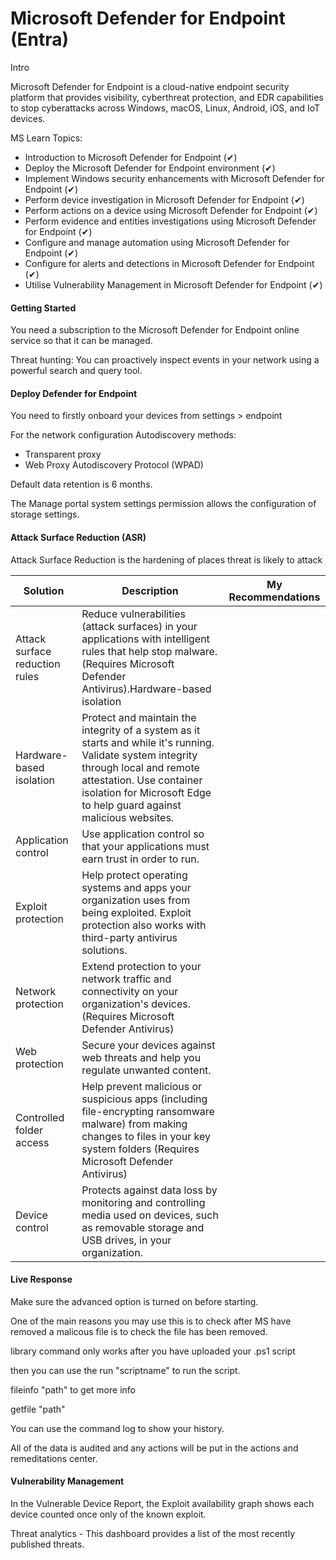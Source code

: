 # Microsoft Defender for Endpoint (Entra)

Intro

Microsoft Defender for Endpoint is a cloud-native endpoint security platform that provides visibility, cyberthreat protection, and EDR capabilities to stop cyberattacks across Windows, macOS, Linux, Android, iOS, and IoT devices.



MS Learn Topics:

* Introduction to Microsoft Defender for Endpoint (✔)
* Deploy the Microsoft Defender for Endpoint environment (✔)
* Implement Windows security enhancements with Microsoft Defender for Endpoint (✔)
* Perform device investigation in Microsoft Defender for Endpoint (✔)
* Perform actions on a device using Microsoft Defender for Endpoint (✔)
* Perform evidence and entities investigations using Microsoft Defender for Endpoint (✔)
* Configure and manage automation using Microsoft Defender for Endpoint (✔)
* Configure for alerts and detections in Microsoft Defender for Endpoint (✔)
* Utilise Vulnerability Management in Microsoft Defender for Endpoint (✔)



#### Getting Started

You need a subscription to the Microsoft Defender for Endpoint online service so that it can be managed.

Threat hunting: You can proactively inspect events in your network using a powerful search and query tool.



#### Deploy Defender for Endpoint

You need to firstly onboard your devices from settings > endpoint

For the network configuration Autodiscovery methods:

* Transparent proxy
* Web Proxy Autodiscovery Protocol (WPAD)

Default data retention is 6 months.

The Manage portal system settings permission allows the configuration of storage settings.



#### Attack Surface Reduction (ASR)

Attack Surface Reduction is the hardening of places threat is likely to attack



| Solution                       | Description                                                                                                                                                                                                                              | My Recommendations |
| ------------------------------ | ---------------------------------------------------------------------------------------------------------------------------------------------------------------------------------------------------------------------------------------- | ------------------ |
| Attack surface reduction rules | Reduce vulnerabilities (attack surfaces) in your applications with intelligent rules that help stop malware. (Requires Microsoft Defender Antivirus).Hardware-based isolation                                                            |                    |
| Hardware-based isolation       | Protect and maintain the integrity of a system as it starts and while it's running. Validate system integrity through local and remote attestation. Use container isolation for Microsoft Edge to help guard against malicious websites. |                    |
| Application control            | Use application control so that your applications must earn trust in order to run.                                                                                                                                                       |                    |
| Exploit protection             | Help protect operating systems and apps your organization uses from being exploited. Exploit protection also works with third-party antivirus solutions.                                                                                 |                    |
| Network protection             | Extend protection to your network traffic and connectivity on your organization's devices. (Requires Microsoft Defender Antivirus)                                                                                                       |                    |
| Web protection                 | Secure your devices against web threats and help you regulate unwanted content.                                                                                                                                                          |                    |
| Controlled folder access       | Help prevent malicious or suspicious apps (including file-encrypting ransomware malware) from making changes to files in your key system folders (Requires Microsoft Defender Antivirus)                                                 |                    |
| Device control                 | Protects against data loss by monitoring and controlling media used on devices, such as removable storage and USB drives, in your organization.                                                                                          |                    |



#### Live Response

Make sure the advanced option is turned on before starting.

One of the main reasons you may use this is to check after MS have removed a malicous file is to check the file has been removed.

library command only works after you have uploaded your .ps1 script

then you can use the run "scriptname" to run the script.

fileinfo "path" to get more info

getfile "path"

You can use the command log to show your history.

All of the data is audited and any actions will be put in the actions and remeditations center.

#### Vulnerability Management

In the Vulnerable Device Report, the Exploit availability graph shows each device counted once only of the known exploit.

Threat analytics - This dashboard provides a list of the most recently published threats.

